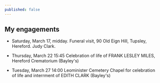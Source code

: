 ```yaml
---
published: false
---
```

## My engagements

- Saturday, March 17, midday. Funeral visit, 90 Old Eign Hill, Tupsley, Hereford. Judy Clark.

- Thursday, March 22 15:45 Celebration of life of FRANK LESLEY MILES, Hereford Crematorium (Bayley's)

- Tuesday, March 27 14:00 Leominister Cemetery Chapel for celebration of life and interrment of EDITH CLARK (Bayley's)